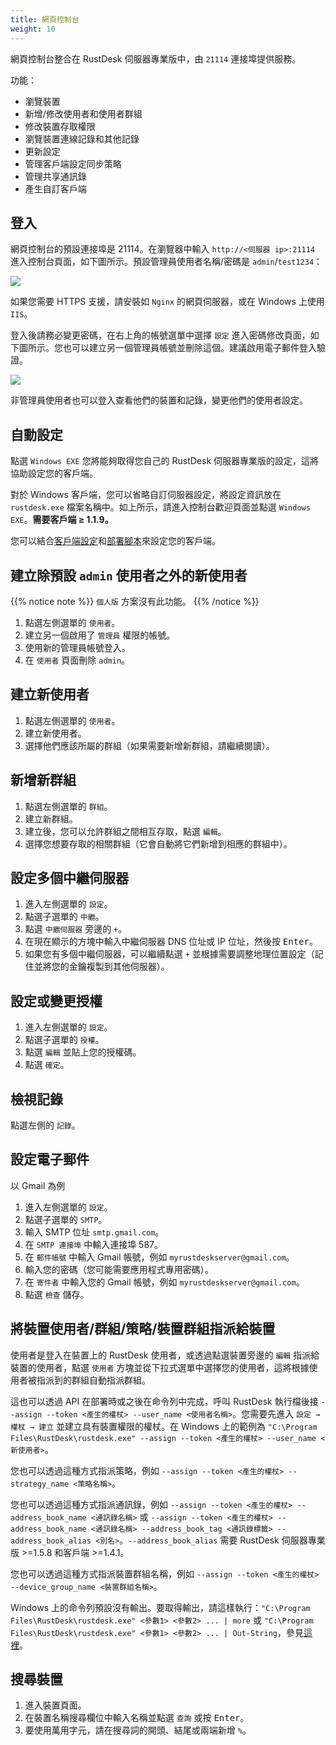 ```yaml
---
title: 網頁控制台
weight: 10
---
```


網頁控制台整合在 RustDesk 伺服器專業版中，由 `21114` 連接埠提供服務。

功能：

- 瀏覽裝置
- 新增/修改使用者和使用者群組
- 修改裝置存取權限
- 瀏覽裝置連線記錄和其他記錄
- 更新設定
- 管理客戶端設定同步策略
- 管理共享通訊錄
- 產生自訂客戶端

## 登入

網頁控制台的預設連接埠是 21114。在瀏覽器中輸入 `http://<伺服器 ip>:21114` 進入控制台頁面，如下圖所示。預設管理員使用者名稱/密碼是 `admin`/`test1234`：

![](/docs/en/self-host/rustdesk-server-pro/console/images/console-login.png)

如果您需要 HTTPS 支援，請安裝如 `Nginx` 的網頁伺服器，或在 Windows 上使用 `IIS`。

登入後請務必變更密碼，在右上角的帳號選單中選擇 `設定` 進入密碼修改頁面，如下圖所示。您也可以建立另一個管理員帳號並刪除這個。建議啟用電子郵件登入驗證。

<a name=console-home></a>
![](/docs/en/self-host/rustdesk-server-pro/console/images/console-home.png?v2)

非管理員使用者也可以登入查看他們的裝置和記錄，變更他們的使用者設定。

## 自動設定
點選 `Windows EXE` 您將能夠取得您自己的 RustDesk 伺服器專業版的設定，這將協助設定您的客戶端。

對於 Windows 客戶端，您可以省略自訂伺服器設定，將設定資訊放在 `rustdesk.exe` 檔案名稱中。如上所示，請進入控制台歡迎頁面並點選 `Windows EXE`。**需要客戶端 ≥ 1.1.9。**

您可以結合[客戶端設定](https://rustdesk.com/docs/zh-tw/self-host/client-configuration/)和[部署腳本](https://rustdesk.com/docs/zh-tw/self-host/client-deployment/)來設定您的客戶端。

## 建立除預設 `admin` 使用者之外的新使用者

{{% notice note %}}
`個人版` 方案沒有此功能。
{{% /notice %}}

1. 點選左側選單的 `使用者`。
2. 建立另一個啟用了 `管理員` 權限的帳號。
3. 使用新的管理員帳號登入。
4. 在 `使用者` 頁面刪除 `admin`。

## 建立新使用者
1. 點選左側選單的 `使用者`。
2. 建立新使用者。
3. 選擇他們應該所屬的群組（如果需要新增新群組，請繼續閱讀）。

## 新增新群組
1. 點選左側選單的 `群組`。
2. 建立新群組。
3. 建立後，您可以允許群組之間相互存取，點選 `編輯`。
4. 選擇您想要存取的相關群組（它會自動將它們新增到相應的群組中）。

## 設定多個中繼伺服器
1. 進入左側選單的 `設定`。
2. 點選子選單的 `中繼`。
3. 點選 `中繼伺服器` 旁邊的 `+`。
4. 在現在顯示的方塊中輸入中繼伺服器 DNS 位址或 IP 位址，然後按 <kbd>Enter</kbd>。
5. 如果您有多個中繼伺服器，可以繼續點選 `+` 並根據需要調整地理位置設定（記住並將您的金鑰複製到其他伺服器）。

## 設定或變更授權
1. 進入左側選單的 `設定`。
2. 點選子選單的 `授權`。
3. 點選 `編輯` 並貼上您的授權碼。
4. 點選 `確定`。

## 檢視記錄
點選左側的 `記錄`。

## 設定電子郵件
以 Gmail 為例

1. 進入左側選單的 `設定`。
2. 點選子選單的 `SMTP`。
3. 輸入 SMTP 位址 `smtp.gmail.com`。
4. 在 `SMTP 連接埠` 中輸入連接埠 587。
5. 在 `郵件帳號` 中輸入 Gmail 帳號，例如 `myrustdeskserver@gmail.com`。
6. 輸入您的密碼（您可能需要應用程式專用密碼）。
7. 在 `寄件者` 中輸入您的 Gmail 帳號，例如 `myrustdeskserver@gmail.com`。
8. 點選 `檢查` 儲存。

## 將裝置使用者/群組/策略/裝置群組指派給裝置
使用者是登入在裝置上的 RustDesk 使用者，或透過點選裝置旁邊的 `編輯` 指派給裝置的使用者，點選 `使用者` 方塊並從下拉式選單中選擇您的使用者，這將根據使用者被指派到的群組自動指派群組。

這也可以透過 API 在部署時或之後在命令列中完成，呼叫 RustDesk 執行檔後接 `--assign --token <產生的權杖> --user_name <使用者名稱>`。您需要先進入 `設定 → 權杖 → 建立` 並建立具有裝置權限的權杖。在 Windows 上的範例為 `"C:\Program Files\RustDesk\rustdesk.exe" --assign --token <產生的權杖> --user_name <新使用者>`。

您也可以透過這種方式指派策略，例如 `--assign --token <產生的權杖> --strategy_name <策略名稱>`。

您也可以透過這種方式指派通訊錄，例如 `--assign --token <產生的權杖> --address_book_name <通訊錄名稱>` 或 `--assign --token <產生的權杖> --address_book_name <通訊錄名稱> --address_book_tag <通訊錄標籤> --address_book_alias <別名>`。`--address_book_alias` 需要 RustDesk 伺服器專業版 >=1.5.8 和客戶端 >=1.4.1。

您也可以透過這種方式指派裝置群組名稱，例如 `--assign --token <產生的權杖> --device_group_name <裝置群組名稱>`。

Windows 上的命令列預設沒有輸出。要取得輸出，請這樣執行：`"C:\Program Files\RustDesk\rustdesk.exe" <參數1> <參數2> ... | more` 或 `"C:\Program Files\RustDesk\rustdesk.exe" <參數1> <參數2> ... | Out-String`，參見[這裡](https://github.com/rustdesk/rustdesk/discussions/6377#discussioncomment-8094952)。

## 搜尋裝置
1. 進入裝置頁面。
2. 在裝置名稱搜尋欄位中輸入名稱並點選 `查詢` 或按 <kbd>Enter</kbd>。
3. 要使用萬用字元，請在搜尋詞的開頭、結尾或兩端新增 `%`。